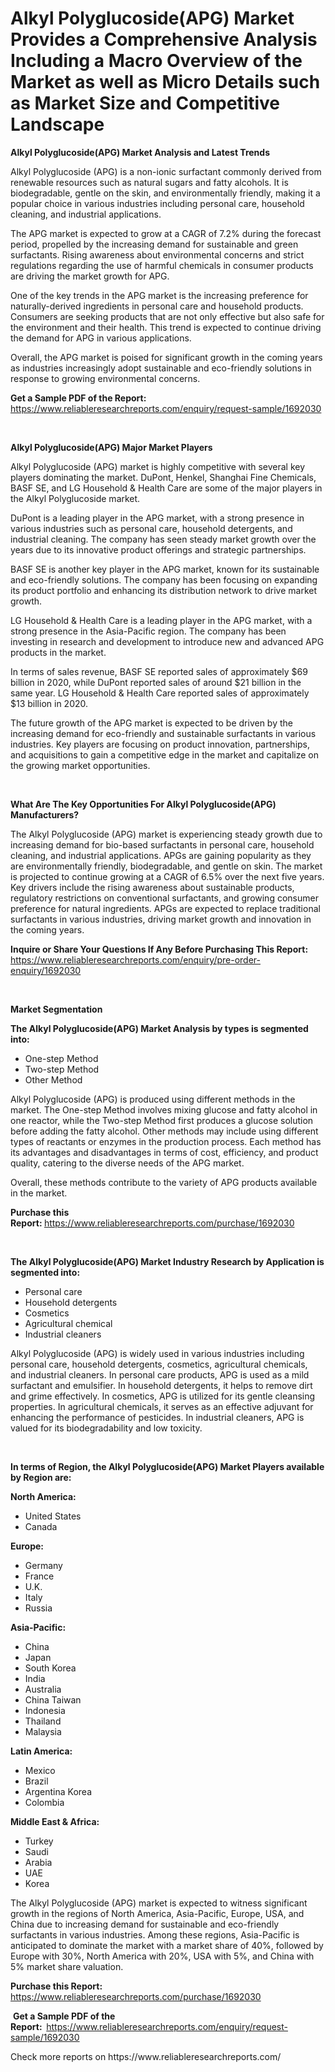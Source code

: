 <p><h1>Alkyl Polyglucoside(APG) Market Provides a Comprehensive Analysis Including a Macro Overview of the Market as well as Micro Details such as Market Size and Competitive Landscape</h1></p><p><strong>Alkyl Polyglucoside(APG) Market Analysis and Latest Trends</strong></p>
<p><p>Alkyl Polyglucoside (APG) is a non-ionic surfactant commonly derived from renewable resources such as natural sugars and fatty alcohols. It is biodegradable, gentle on the skin, and environmentally friendly, making it a popular choice in various industries including personal care, household cleaning, and industrial applications.</p><p>The APG market is expected to grow at a CAGR of 7.2% during the forecast period, propelled by the increasing demand for sustainable and green surfactants. Rising awareness about environmental concerns and strict regulations regarding the use of harmful chemicals in consumer products are driving the market growth for APG.</p><p>One of the key trends in the APG market is the increasing preference for naturally-derived ingredients in personal care and household products. Consumers are seeking products that are not only effective but also safe for the environment and their health. This trend is expected to continue driving the demand for APG in various applications.</p><p>Overall, the APG market is poised for significant growth in the coming years as industries increasingly adopt sustainable and eco-friendly solutions in response to growing environmental concerns.</p></p>
<p><strong>Get a Sample PDF of the Report:&nbsp;</strong> <a href="https://www.reliableresearchreports.com/enquiry/request-sample/1692030">https://www.reliableresearchreports.com/enquiry/request-sample/1692030</a></p>
<p>&nbsp;</p>
<p><strong>Alkyl Polyglucoside(APG) Major Market Players</strong></p>
<p><p>Alkyl Polyglucoside (APG) market is highly competitive with several key players dominating the market. DuPont, Henkel, Shanghai Fine Chemicals, BASF SE, and LG Household & Health Care are some of the major players in the Alkyl Polyglucoside market.</p><p>DuPont is a leading player in the APG market, with a strong presence in various industries such as personal care, household detergents, and industrial cleaning. The company has seen steady market growth over the years due to its innovative product offerings and strategic partnerships.</p><p>BASF SE is another key player in the APG market, known for its sustainable and eco-friendly solutions. The company has been focusing on expanding its product portfolio and enhancing its distribution network to drive market growth.</p><p>LG Household & Health Care is a leading player in the APG market, with a strong presence in the Asia-Pacific region. The company has been investing in research and development to introduce new and advanced APG products in the market.</p><p>In terms of sales revenue, BASF SE reported sales of approximately $69 billion in 2020, while DuPont reported sales of around $21 billion in the same year. LG Household & Health Care reported sales of approximately $13 billion in 2020.</p><p>The future growth of the APG market is expected to be driven by the increasing demand for eco-friendly and sustainable surfactants in various industries. Key players are focusing on product innovation, partnerships, and acquisitions to gain a competitive edge in the market and capitalize on the growing market opportunities.</p></p>
<p>&nbsp;</p>
<p><strong>What Are The Key Opportunities For Alkyl Polyglucoside(APG) Manufacturers?</strong></p>
<p><p>The Alkyl Polyglucoside (APG) market is experiencing steady growth due to increasing demand for bio-based surfactants in personal care, household cleaning, and industrial applications. APGs are gaining popularity as they are environmentally friendly, biodegradable, and gentle on skin. The market is projected to continue growing at a CAGR of 6.5% over the next five years. Key drivers include the rising awareness about sustainable products, regulatory restrictions on conventional surfactants, and growing consumer preference for natural ingredients. APGs are expected to replace traditional surfactants in various industries, driving market growth and innovation in the coming years.</p></p>
<p><strong>Inquire or Share Your Questions If Any Before Purchasing This Report:</strong> <a href="https://www.reliableresearchreports.com/enquiry/pre-order-enquiry/1692030">https://www.reliableresearchreports.com/enquiry/pre-order-enquiry/1692030</a></p>
<p>&nbsp;</p>
<p><strong>Market Segmentation</strong></p>
<p><strong>The Alkyl Polyglucoside(APG) Market Analysis by types is segmented into:</strong></p>
<p><ul><li>One-step Method</li><li>Two-step Method</li><li>Other Method</li></ul></p>
<p><p>Alkyl Polyglucoside (APG) is produced using different methods in the market. The One-step Method involves mixing glucose and fatty alcohol in one reactor, while the Two-step Method first produces a glucose solution before adding the fatty alcohol. Other methods may include using different types of reactants or enzymes in the production process. Each method has its advantages and disadvantages in terms of cost, efficiency, and product quality, catering to the diverse needs of the APG market. </p><p>Overall, these methods contribute to the variety of APG products available in the market.</p></p>
<p><strong>Purchase this Report:&nbsp;</strong><a href="https://www.reliableresearchreports.com/purchase/1692030">https://www.reliableresearchreports.com/purchase/1692030</a></p>
<p>&nbsp;</p>
<p><strong>The Alkyl Polyglucoside(APG) Market Industry Research by Application is segmented into:</strong></p>
<p><ul><li>Personal care</li><li>Household detergents</li><li>Cosmetics</li><li>Agricultural chemical</li><li>Industrial cleaners</li></ul></p>
<p><p>Alkyl Polyglucoside (APG) is widely used in various industries including personal care, household detergents, cosmetics, agricultural chemicals, and industrial cleaners. In personal care products, APG is used as a mild surfactant and emulsifier. In household detergents, it helps to remove dirt and grime effectively. In cosmetics, APG is utilized for its gentle cleansing properties. In agricultural chemicals, it serves as an effective adjuvant for enhancing the performance of pesticides. In industrial cleaners, APG is valued for its biodegradability and low toxicity.</p></p>
<p>&nbsp;</p>
<p><strong>In terms of Region, the Alkyl Polyglucoside(APG) Market Players available by Region are:</strong></p>
<p>
    <p> <strong> North America: </strong>
        <ul>
            <li>United States</li>
            <li>Canada</li>
        </ul>
        </p> 
    <p> <strong> Europe: </strong>
        <ul>
            <li>Germany</li>
            <li>France</li>
            <li>U.K.</li>
            <li>Italy</li>
            <li>Russia</li>
        </ul>
        </p> 
    <p> <strong> Asia-Pacific: </strong>
        <ul>
            <li>China</li>
            <li>Japan</li>
            <li>South Korea</li>
            <li>India</li>
            <li>Australia</li>
            <li>China Taiwan</li>
            <li>Indonesia</li>
            <li>Thailand</li>
            <li>Malaysia</li>
        </ul>
        </p> 
    <p> <strong> Latin America: </strong>
        <ul>
            <li>Mexico</li>
            <li>Brazil</li>
            <li>Argentina Korea</li>
            <li>Colombia</li>
        </ul>
        </p> 
    <p> <strong> Middle East & Africa: </strong>
        <ul>
            <li>Turkey</li>
            <li>Saudi</li>
            <li>Arabia</li>
            <li>UAE</li>
            <li>Korea</li>
        </ul>
    </p>
    </p>
<p><p>The Alkyl Polyglucoside (APG) market is expected to witness significant growth in the regions of North America, Asia-Pacific, Europe, USA, and China due to increasing demand for sustainable and eco-friendly surfactants in various industries. Among these regions, Asia-Pacific is anticipated to dominate the market with a market share of 40%, followed by Europe with 30%, North America with 20%, USA with 5%, and China with 5% market share valuation.</p></p>
<p><strong>Purchase this Report: </strong><a href="https://www.reliableresearchreports.com/purchase/1692030">https://www.reliableresearchreports.com/purchase/1692030</a></p>
<p>&nbsp;<strong>Get a Sample PDF of the Report:&nbsp;&nbsp;</strong><a href="https://www.reliableresearchreports.com/enquiry/request-sample/1692030">https://www.reliableresearchreports.com/enquiry/request-sample/1692030</a></p>
<p><strong></strong></p>
<p>Check more reports on https://www.reliableresearchreports.com/</p>
